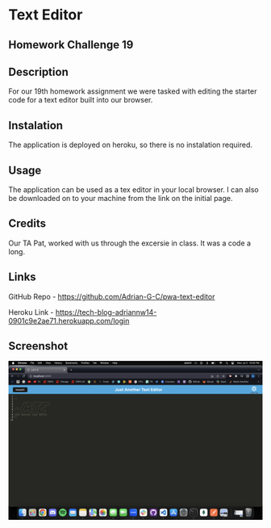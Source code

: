 # Text Editor
## Homework Challenge 19

## Description

For our 19th homework assignment we were tasked with editing the starter code for a text editor built into our browser.

## Instalation

The application is deployed on heroku, so there is no instalation required.

## Usage

The application can be used as a tex editor in your local browser. I can also be downloaded on to your machine from the link on the initial page.

## Credits

Our TA Pat, worked with us through the excersie in class. It was a code a long.

## Links

GitHub Repo - https://github.com/Adrian-G-C/pwa-text-editor

Heroku Link - https://tech-blog-adriannw14-0901c9e2ae71.herokuapp.com/login

## Screenshot 

![Screenshot](./assets/Screenshot%202023-07-03%20at%2010.00.19%20PM.png)
